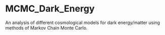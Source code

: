 # MCMC_Dark_Energy
An analysis of different cosmological models for dark energy/matter using methods of Markov Chain Monte Carlo.
